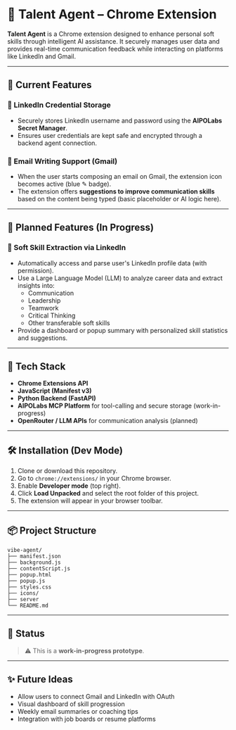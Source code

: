 # 🧠 Talent Agent – Chrome Extension

**Talent Agent** is a Chrome extension designed to enhance personal soft skills through intelligent AI assistance. It securely manages user data and provides real-time communication feedback while interacting on platforms like LinkedIn and Gmail.

---

## 🚀 Current Features

### 🔐 LinkedIn Credential Storage
- Securely stores LinkedIn username and password using the **AIPOLabs Secret Manager**.
- Ensures user credentials are kept safe and encrypted through a backend agent connection.

### 📧 Email Writing Support (Gmail)
- When the user starts composing an email on Gmail, the extension icon becomes active (blue ✎ badge).
- The extension offers **suggestions to improve communication skills** based on the content being typed (basic placeholder or AI logic here).

---

## 🎯 Planned Features (In Progress)

### 🧾 Soft Skill Extraction via LinkedIn
- Automatically access and parse user's LinkedIn profile data (with permission).
- Use a Large Language Model (LLM) to analyze career data and extract insights into:
  - Communication
  - Leadership
  - Teamwork
  - Critical Thinking
  - Other transferable soft skills
- Provide a dashboard or popup summary with personalized skill statistics and suggestions.

---

## 🔧 Tech Stack

- **Chrome Extensions API**
- **JavaScript (Manifest v3)**
- **Python Backend (FastAPI)**
- **AIPOLabs MCP Platform** for tool-calling and secure storage (work-in-progress)
- **OpenRouter / LLM APIs** for communication analysis (planned)

---

## 🛠️ Installation (Dev Mode)

1. Clone or download this repository.
2. Go to `chrome://extensions/` in your Chrome browser.
3. Enable **Developer mode** (top right).
4. Click **Load Unpacked** and select the root folder of this project.
5. The extension will appear in your browser toolbar.

---

## 📦 Project Structure
```
vibe-agent/
├── manifest.json                  
├── background.js                  
├── contentScript.js              
├── popup.html                     
├── popup.js                       
├── styles.css                    
├── icons/                        
├── server                               
└── README.md                      
```
---

## 🧪 Status

> ⚠️ This is a **work-in-progress prototype**.

---

## ✨ Future Ideas

- Allow users to connect Gmail and LinkedIn with OAuth
- Visual dashboard of skill progression
- Weekly email summaries or coaching tips
- Integration with job boards or resume platforms
